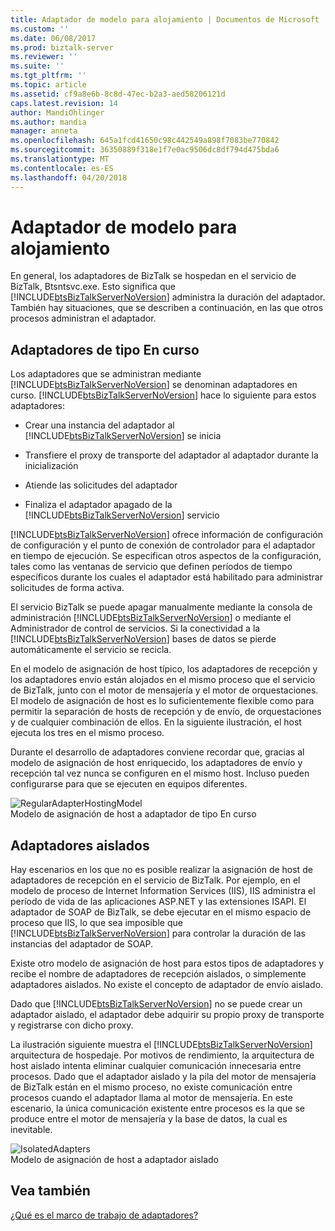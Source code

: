 ```yaml
---
title: Adaptador de modelo para alojamiento | Documentos de Microsoft
ms.custom: ''
ms.date: 06/08/2017
ms.prod: biztalk-server
ms.reviewer: ''
ms.suite: ''
ms.tgt_pltfrm: ''
ms.topic: article
ms.assetid: cf9a8e6b-8c8d-47ec-b2a3-aed58206121d
caps.latest.revision: 14
author: MandiOhlinger
ms.author: mandia
manager: anneta
ms.openlocfilehash: 645a1fcd41650c98c442549a898f7083be770842
ms.sourcegitcommit: 36350889f318e1f7e0ac9506dc8df794d475bda6
ms.translationtype: MT
ms.contentlocale: es-ES
ms.lasthandoff: 04/20/2018
---
```

# <a name="adapter-hosting-model"></a>Adaptador de modelo para alojamiento
En general, los adaptadores de BizTalk se hospedan en el servicio de BizTalk, Btsntsvc.exe. Esto significa que [!INCLUDE[btsBizTalkServerNoVersion](../includes/btsbiztalkservernoversion-md.md)] administra la duración del adaptador. También hay situaciones, que se describen a continuación, en las que otros procesos administran el adaptador.  
  
## <a name="in-process-adapters"></a>Adaptadores de tipo En curso  
 Los adaptadores que se administran mediante [!INCLUDE[btsBizTalkServerNoVersion](../includes/btsbiztalkservernoversion-md.md)] se denominan adaptadores en curso. [!INCLUDE[btsBizTalkServerNoVersion](../includes/btsbiztalkservernoversion-md.md)] hace lo siguiente para estos adaptadores:  
  
-   Crear una instancia del adaptador al [!INCLUDE[btsBizTalkServerNoVersion](../includes/btsbiztalkservernoversion-md.md)] se inicia  
  
-   Transfiere el proxy de transporte del adaptador al adaptador durante la inicialización  
  
-   Atiende las solicitudes del adaptador  
  
-   Finaliza el adaptador apagado de la [!INCLUDE[btsBizTalkServerNoVersion](../includes/btsbiztalkservernoversion-md.md)] servicio  
  
 [!INCLUDE[btsBizTalkServerNoVersion](../includes/btsbiztalkservernoversion-md.md)] ofrece información de configuración de configuración y el punto de conexión de controlador para el adaptador en tiempo de ejecución. Se especifican otros aspectos de la configuración, tales como las ventanas de servicio que definen períodos de tiempo específicos durante los cuales el adaptador está habilitado para administrar solicitudes de forma activa.  
  
 El servicio BizTalk se puede apagar manualmente mediante la consola de administración [!INCLUDE[btsBizTalkServerNoVersion](../includes/btsbiztalkservernoversion-md.md)] o mediante el Administrador de control de servicios. Si la conectividad a la [!INCLUDE[btsBizTalkServerNoVersion](../includes/btsbiztalkservernoversion-md.md)] bases de datos se pierde automáticamente el servicio se recicla.  
  
 En el modelo de asignación de host típico, los adaptadores de recepción y los adaptadores envío están alojados en el mismo proceso que el servicio de BizTalk, junto con el motor de mensajería y el motor de orquestaciones. El modelo de asignación de host es lo suficientemente flexible como para permitir la separación de hosts de recepción y de envío, de orquestaciones y de cualquier combinación de ellos. En la siguiente ilustración, el host ejecuta los tres en el mismo proceso.  
  
 Durante el desarrollo de adaptadores conviene recordar que, gracias al modelo de asignación de host enriquecido, los adaptadores de envío y recepción tal vez nunca se configuren en el mismo host. Incluso pueden configurarse para que se ejecuten en equipos diferentes.  
  
 ![](../core/media/regularadapterhostingmodel.gif "RegularAdapterHostingModel")  
Modelo de asignación de host a adaptador de tipo En curso  
  
## <a name="isolated-adapters"></a>Adaptadores aislados  
 Hay escenarios en los que no es posible realizar la asignación de host de adaptadores de recepción en el servicio de BizTalk. Por ejemplo, en el modelo de proceso de Internet Information Services (IIS), IIS administra el período de vida de las aplicaciones ASP.NET y las extensiones ISAPI. El adaptador de SOAP de BizTalk, se debe ejecutar en el mismo espacio de proceso que IIS, lo que sea imposible que [!INCLUDE[btsBizTalkServerNoVersion](../includes/btsbiztalkservernoversion-md.md)] para controlar la duración de las instancias del adaptador de SOAP.  
  
 Existe otro modelo de asignación de host para estos tipos de adaptadores y recibe el nombre de adaptadores de recepción aislados, o simplemente adaptadores aislados. No existe el concepto de adaptador de envío aislado.  
  
 Dado que [!INCLUDE[btsBizTalkServerNoVersion](../includes/btsbiztalkservernoversion-md.md)] no se puede crear un adaptador aislado, el adaptador debe adquirir su propio proxy de transporte y registrarse con dicho proxy.  
  
 La ilustración siguiente muestra el [!INCLUDE[btsBizTalkServerNoVersion](../includes/btsbiztalkservernoversion-md.md)] arquitectura de hospedaje. Por motivos de rendimiento, la arquitectura de host aislado intenta eliminar cualquier comunicación innecesaria entre procesos. Dado que el adaptador aislado y la pila del motor de mensajería de BizTalk están en el mismo proceso, no existe comunicación entre procesos cuando el adaptador llama al motor de mensajería. En este escenario, la única comunicación existente entre procesos es la que se produce entre el motor de mensajería y la base de datos, la cual es inevitable.  
  
 ![](../core/media/isolatedadapters.gif "IsolatedAdapters")  
Modelo de asignación de host a adaptador aislado  
  
## <a name="see-also"></a>Vea también  
 [¿Qué es el marco de trabajo de adaptadores?](../core/what-is-the-adapter-framework.md)